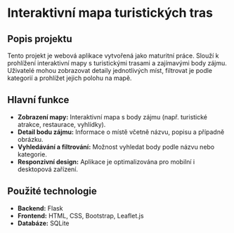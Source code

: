 # Interaktivní mapa turistických tras

## Popis projektu
Tento projekt je webová aplikace vytvořená jako maturitní práce. Slouží k prohlížení interaktivní mapy s turistickými trasami a zajímavými body zájmu. Uživatelé mohou zobrazovat detaily jednotlivých míst, filtrovat je podle kategorií a prohlížet jejich polohu na mapě.

## Hlavní funkce
- **Zobrazení mapy:** Interaktivní mapa s body zájmu (např. turistické atrakce, restaurace, vyhlídky).
- **Detail bodu zájmu:** Informace o místě včetně názvu, popisu a případně obrázku.
- **Vyhledávání a filtrování:** Možnost vyhledat body podle názvu nebo kategorie.
- **Responzivní design:** Aplikace je optimalizována pro mobilní i desktopová zařízení.

## Použité technologie
- **Backend:** Flask
- **Frontend:** HTML, CSS, Bootstrap, Leaflet.js
- **Databáze:** SQLite
